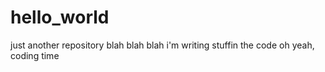 # hello_world
just another repository
blah blah blah
i'm writing stuffin the code
oh yeah, coding time
